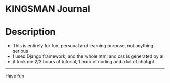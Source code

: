 # KINGSMAN Journal

# Description 
- This is entirely for fun, personal and learning purpose, not anything serious
- I used Django framework, and the whole html and css is generated by ai
- it took me 2/3 hours of tutorial, 1 hour of coding and a lot of chatgpt

--- 
Have fun
